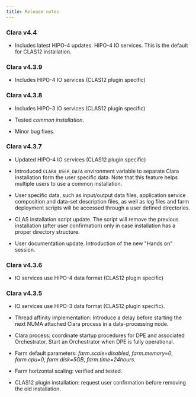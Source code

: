 ```yaml
---
title: Release notes
---
```


### Clara v4.4

- Includes latest HIPO-4 updates. HIPO-4 IO services. This is the default for CLAS12 installation.

### Clara v4.3.9

- Includes HIPO-4 IO services (CLAS12 plugin specific)

### Clara v4.3.8

- Includes HIPO-3 IO services (CLAS12 plugin specific)

- Tested *common installation*.

- Minor bug fixes.

### Clara v4.3.7

- Updated HIPO-4 IO services (CLAS12 plugin specific)

- Introduced `CLARA_USER_DATA` environment variable
  to separate Clara installation form the user specific data.
  Note that this feature helps multiple users to use a common installation.

- User specific data, such as input/output data files, application service
  composition and data-set description files, as well as log files and farm
  deployment scripts will be accessed through a user defined directories.

- CLAS installation script update. The script will remove the previous
  installation (after user confirmation) only in case installation has a
  proper directory structure.

- User documentation update. Introduction of the new "Hands on" session.

### Clara v4.3.6

- IO services use HIPO-4 data format (CLAS12 plugin specific)

### Clara v4.3.5

- IO services use HIPO-3 data format (CLAS12 plugin specific).

- Thread affinity implementation:
  Introduce a delay before starting the next NUMA attached Clara process
  in a data-processing node.

- Clara process: coordinate startup procedures
  for DPE and associated Orchestrator.
  Start an Orchestrator when DPE is fully operational.

- Farm default parameters: *farm.scale=disabled*, *farm.memory=0*,
  *farm.cpu=0*, *farm.disk=5GB*, *farm.time=24hours*.

- Farm horizontal scaling: verified and tested.

- CLAS12 plugin installation:
  request user confirmation before removing the old installation.
